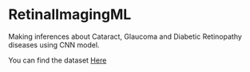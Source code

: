 # RetinalImagingML
Making inferences about Cataract, Glaucoma and Diabetic Retinopathy diseases using CNN model.

You can find the dataset [Here](http://https://drive.google.com/drive/folders/1Ei-HmpU8hWM2pyA0icv4DN_XGMg0OH8s?usp=sharing "Here")
